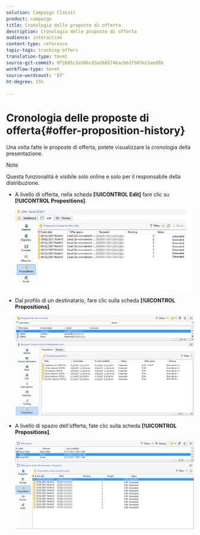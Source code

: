 ```yaml
---
solution: Campaign Classic
product: campaign
title: Cronologia delle proposte di offerta
description: Cronologia delle proposte di offerta
audience: interaction
content-type: reference
topic-tags: tracking-offers
translation-type: tm+mt
source-git-commit: 972885c3a38bcd3a260574bacbb3f507e11ae05b
workflow-type: tm+mt
source-wordcount: '57'
ht-degree: 15%

---
```



# Cronologia delle proposte di offerta{#offer-proposition-history}

Una volta fatte le proposte di offerta, potete visualizzare la cronologia della presentazione.

>[!NOTE]
>
>Questa funzionalità è visibile solo online e solo per il responsabile della distribuzione.

* A livello di offerta, nella scheda **[!UICONTROL Edit]** fare clic su **[!UICONTROL Propositions]**.

   ![](assets/offer_followup_006.png)

* Dal profilo di un destinatario, fare clic sulla scheda **[!UICONTROL Propositions]**.

   ![](assets/offer_followup_002.png)

* A livello di spazio dell&#39;offerta, fate clic sulla scheda **[!UICONTROL Propositions]**.

   ![](assets/offer_space_prop_001_b.png)

